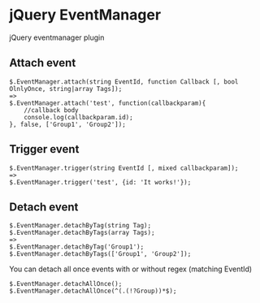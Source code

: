 jQuery EventManager
============
jQuery eventmanager plugin

Attach event
--------
	$.EventManager.attach(string EventId, function Callback [, bool OlnlyOnce, string|array Tags]);
	=>
	$.EventManager.attach('test', function(callbackparam){
		//callback body
		console.log(callbackparam.id);
	}, false, ['Group1', 'Group2']);

Trigger event
--------
	$.EventManager.trigger(string EventId [, mixed callbackparam]);
	=>
	$.EventManager.trigger('test', {id: 'It works!'});

Detach event
--------
	$.EventManager.detachByTag(string Tag);
	$.EventManager.detachByTags(array Tags);
	=>
	$.EventManager.detachByTag('Group1');
	$.EventManager.detachByTags(['Group1', 'Group2']);

You can detach all once events with or without regex (matching EventId)

	$.EventManager.detachAllOnce();
	$.EventManager.detachAllOnce(^(.(!?Group))*$);